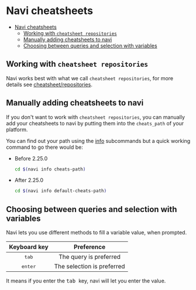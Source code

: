# Navi cheatsheets

<!-- TOC -->
* [Navi cheatsheets](#navi-cheatsheets)
  * [Working with `cheatsheet repositories`](#working-with-cheatsheet-repositories)
  * [Manually adding cheatsheets to navi](#manually-adding-cheatsheets-to-navi)
  * [Choosing between queries and selection with variables](#choosing-between-queries-and-selection-with-variables)
<!-- TOC -->

## Working with `cheatsheet repositories`

Navi works best with what we call `cheatsheet repositories`, for more details see [cheatsheet/repositories](repositories/README.md).

## Manually adding cheatsheets to navi

If you don't want to work with `cheatsheet repositories`, you can manually add your
cheatsheets to navi by putting them into the `cheats_path` of your platform.

You can find out your path using the [info](/docs/usage/commands/info/README.md) subcommands
but a quick working command to go there would be:

- Before 2.25.0

    ```bash
    cd $(navi info cheats-path)
    ```

- After 2.25.0

    ```bash
    cd $(navi info default-cheats-path)
    ```

## Choosing between queries and selection with variables

Navi lets you use different methods to fill a variable value, when prompted.

|    Keyboard key    |         Preference         |
|:------------------:|:--------------------------:|
|  <kbd> tab </kbd>  |   The query is preferred   |
| <kbd> enter </kbd> | The selection is preferred |

It means if you enter the <kbd> tab </kbd> key, navi will let you enter the value.
